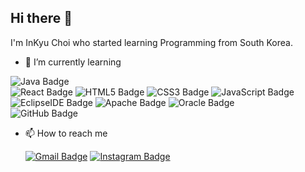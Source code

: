 ## Hi there 👋

I'm InKyu Choi who started learning Programming from South Korea.

+ 🌱 I’m currently learning

![Java Badge](https://img.shields.io/badge/Java-007396?style=flat-round&logo=Java&logoColor=white) <br/>
![React Badge](https://img.shields.io/badge/React-61DAFB?style=flat-round&logo=React&logoColor=grey) ![HTML5 Badge](https://img.shields.io/badge/HTML5-E34F26?style=flat-round&logo=HTML5&logoColor=white) ![CSS3 Badge](https://img.shields.io/badge/CSS3-1572B6?style=flat-round&logo=CSS3&logoColor=white) ![JavaScript Badge](https://img.shields.io/badge/JavaScript-F7DF1E?style=flat-round&logo=JavaScript&logoColor=grey) <br/>
![EclipseIDE Badge](https://img.shields.io/badge/Eclipse_IDE-2C2255?style=flat-round&logo=Eclipse&logoColor=white) ![Apache Badge](https://img.shields.io/badge/Apache_NetBeans_IDE-1B6AC6?style=flat-round&logo=apache-netbeans-ide&logoColor=white) ![Oracle Badge](https://img.shields.io/badge/Oracle_SQL_Developer-F80000?style=flat-round&logo=Oracle&logoColor=white) <br/>
![GitHub Badge](https://img.shields.io/badge/GitHub-181717?style=flat-round&logo=GitHub&logoColor=white) 


+ 📫 How to reach me

  [![Gmail Badge](https://img.shields.io/badge/Gmail-EA4335?style=flat&logo=Gmail&logoColor=white)](mailto:484342@gmail.com) [![Instagram Badge](https://img.shields.io/badge/Instagram-E4405F?style=flat&logo=Instagram&logoColor=white)](https://www.instagram.com/c._.inkyu/)

<!--
**InKyu24/InKyu24** is a ✨ _special_ ✨ repository because its `README.md` (this file) appears on your GitHub profile.

Here are some ideas to get you started:

- 🔭 I’m currently working on ...
- 
- 👯 I’m looking to collaborate on ...
- 🤔 I’m looking for help with ...
- 💬 Ask me about ...
- 
- 😄 Pronouns: ...
- ⚡ Fun fact: ...
-->
